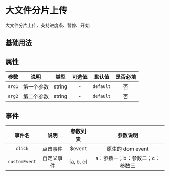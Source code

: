 <!-- 加载 demo 组件 start -->
<script setup>
import demo from './demo.vue'
import Preview from "@components/Preview/Preview.vue";
</script>
<!-- 加载 demo 组件 end -->

<!-- 正文开始 -->

# 大文件分片上传

大文件分片上传，支持进度条、暂停、开始

## 基础用法
<Preview comp-name="FragmentUpload" demo-name="demo">
  <demo />
</Preview>

## 属性
参数 | 说明 | 类型 | 可选值 | 默认值 | 是否必填
:-: | :-: | :-: | :-: | :-: | :-:
`arg1` | 第一个参数 | string | - | `default` | 否 
`arg2` | 第二个参数 | string | - | `default` | 否

## 事件
事件名 | 说明 | 参数列表 | 参数说明
:-: | :-: | :-: | :-:
`click` | 点击事件 | $event | 原生的 dom event
`customEvent` | 自定义事件 | [a, b, c] | a：参数一；b：参数二；c：参数三
